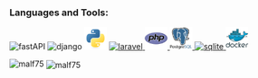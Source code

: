 <h3 align="left">Languages and Tools:</h3>
<p align="left"> <a href="https://fastapi.tiangolo.com/" target="_blank" rel="noreferrer" style="text-decoration: none;"> <img src="https://icon.icepanel.io/Technology/svg/FastAPI.svg" alt="fastAPI" width="40" height="40"/> </a> <a href="https://www.djangoproject.com/" target="_blank" rel="noreferrer" style="text-decoration: none;"> <img src="https://cdn.worldvectorlogo.com/logos/django.svg" alt="django" width="40" height="40"/> </a> <a href="https://www.python.org" target="_blank" rel="noreferrer" style="text-decoration: none;"> <img src="https://raw.githubusercontent.com/devicons/devicon/master/icons/python/python-original.svg" alt="python" width="40" height="40"/> </a> <a href="https://laravel.com/" target="_blank" rel="noreferrer"> <img src="https://www.svgrepo.com/show/353985/laravel.svg" alt="laravel" width="40" height="40"/> </a> <a href="https://www.php.net" target="_blank" rel="noreferrer"> <img src="https://raw.githubusercontent.com/devicons/devicon/master/icons/php/php-original.svg" alt="php" width="40" height="40"/> </a> <a href="https://www.postgresql.org" target="_blank" rel="noreferrer"> <img src="https://raw.githubusercontent.com/devicons/devicon/master/icons/postgresql/postgresql-original-wordmark.svg" alt="postgresql" width="40" height="40"/> </a>  <a href="https://www.sqlite.org/" target="_blank" rel="noreferrer"> <img src="https://www.vectorlogo.zone/logos/sqlite/sqlite-icon.svg" alt="sqlite" width="40" height="40"/> </a> <a href="https://www.docker.com/" target="_blank" rel="noreferrer"> <img src="https://raw.githubusercontent.com/devicons/devicon/master/icons/docker/docker-original-wordmark.svg" alt="docker" width="40" height="40"/> </a> </p>

<p><img align="left" src="https://github-readme-stats.vercel.app/api/top-langs?username=malf75&show_icons=true&locale=en&layout=compact&theme=synthwave" alt="malf75" /></p>

<p>&nbsp;<img align="center" src="https://github-readme-stats.vercel.app/api?username=malf75&show_icons=true&locale=en&theme=synthwave" alt="malf75" height="167px" /></p>
